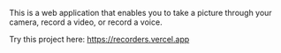 This is a web application that enables you to take a picture through your camera, record a video, or record a voice.

Try this project here: https://recorders.vercel.app
